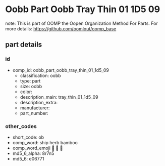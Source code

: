 # Oobb Part Oobb Tray Thin 01 1D5 09  

note: This is part of OOMP the Oopen Organization Method For Parts. For more details: https://github.com/oomlout/oomp_base

##  part details





### id
* oomp_id: oobb_part_oobb_tray_thin_01_1d5_09
  * classification: oobb
  * type: part
  * size: oobb
  * color: 
  * description_main: tray_thin_01_1d5_09
  * description_extra: 
  * manufacturer: 
  * part_number: 

### other_codes
* short_code: ob
* oomp_word: ship herb bamboo
* oomp_word_emoji :ship: :herb: :bamboo:
* md5_6_alpha: 8r7n5
* md5_6: e06771